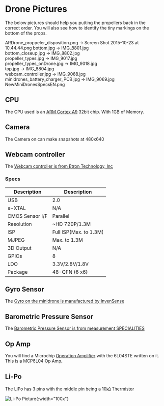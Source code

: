 # Drone Pictures

The below pictures should help you putting the propellers back in the correct order.
You will also see how to identify the tiny markings on the bottom of the props.

ARDrone_proppeler_disposition.png -> Screen Shot 2015-10-23 at 10.44.44.png
bottom.jpg -> IMG_8801.jpg    
bottom_closeup.jpg -> IMG_8802.jpg    
propeller_types.jpg -> IMG_9017.jpg    
propeller_types_onDrone.jpg -> IMG_9018.jpg    
top.jpg -> IMG_8804.jpg    
webcam_controller.jpg -> IMG_9068.jpg
minidrones_battery_charger_PCB.jpg -> IMG_9069.jpg
NewMiniDronesSpecsEN.png

## CPU

The CPU used is an [ARM Cortex A9](https://en.wikipedia.org/wiki/ARM_Cortex-A9) 32bit chip. With 1GB of Memory.

## Camera

The Camera on can make snapshots at 480x640

## Webcam controller

The [Webcam controller is from Etron Technology, Inc](http://www.etron.com/en/products/webcam_detial.php?Product_ID=9)

### Specs
| Description    | Description  |
|----------------|-----|
|USB             | 2.0 |
|e-XTAL          | N/A |
|CMOS Sensor I/F | Parallel |
|Resolution      | ~HD 720P/1.3M |
|ISP             | Full ISP(Max. to 1.3M) |
|MJPEG           | Max. to 1.3M |
|3D Output       | N/A |
|GPIOs           | 8 |
|LDO             | 3.3V/2.8V/1.8V |
|Package         | 48-QFN (6 x6) |

## Gyro Sensor

The [Gyro on the minidrone is manufactured by InvenSense](https://store.invensense.com/ProductDetail/MPU6050-InvenSense-Inc/422200/)

## Barometric Pressure Sensor

The [Barometric Pressure Sensor is from measurement SPECIALITIES](http://www.meas-spec.com/product/t_product.aspx?id=8499)

## Op Amp

You will find a Microchip [Operation Amplifier](https://en.wikipedia.org/wiki/Operational_amplifier) with the 6L04STE written on it. This is a MCP6L04 Op Amp.

## Li-Po

The LiPo has 3 pins with the middle pin being a 10㏀ [Thermistor](https://en.wikipedia.org/wiki/Thermistor)

![Li-Po Picture](IMG_9070.jpg){:width="100x"}
